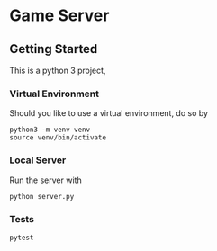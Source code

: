 # Game Server

## Getting Started

This is a python 3 project,

### Virtual Environment

Should you like to use a virtual environment, do so by

    python3 -m venv venv
    source venv/bin/activate

### Local Server

Run the server with

    python server.py

### Tests

    pytest
